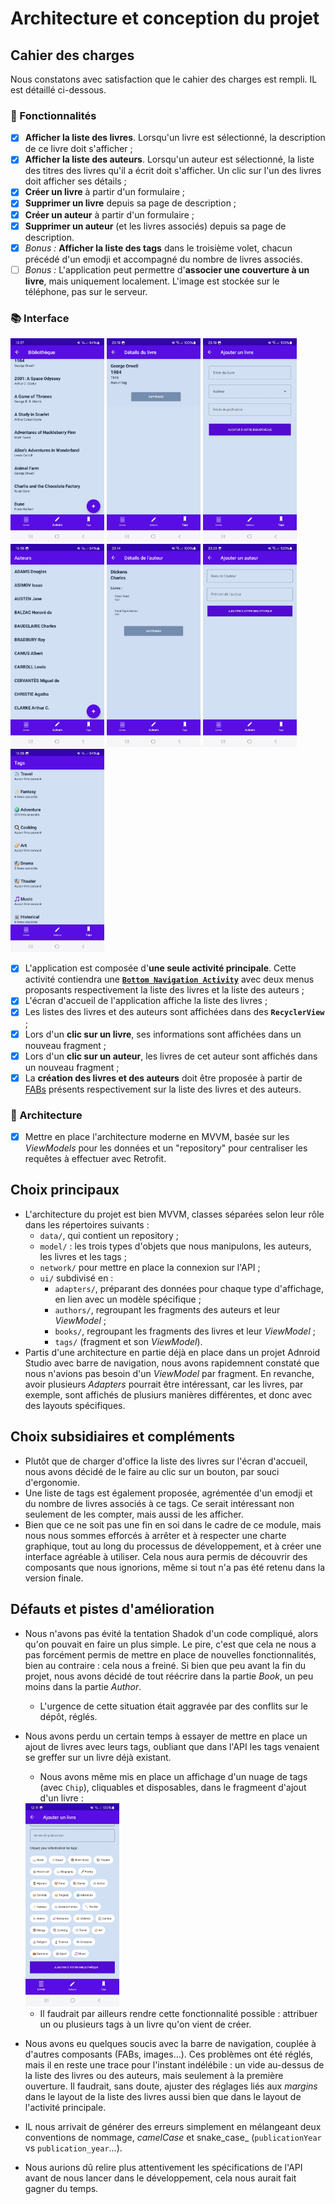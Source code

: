# Architecture et conception du projet

## Cahier des charges 

Nous constatons avec satisfaction que le cahier des charges est rempli. IL est détaillé ci-dessous.

### 🔧 Fonctionnalités

- [x] **Afficher la liste des livres**. Lorsqu'un livre est sélectionné, la description de ce livre doit s'afficher ;
- [x] **Afficher la liste des auteurs**. Lorsqu'un auteur est sélectionné, la liste des titres des livres qu'il a écrit doit s'afficher. Un clic sur l'un des livres doit afficher ses détails ;
- [x] **Créer un livre** à partir d'un formulaire ;
- [x] **Supprimer un livre** depuis sa page de description ;
- [x] **Créer un auteur** à partir d'un formulaire ;
- [x] **Supprimer un auteur** (et les livres associés) depuis sa page de description.
- [x] _Bonus :_ **Afficher la liste des tags** dans le troisième volet, chacun précédé d'un emodji et accompagné du nombre de livres associés.
- [ ] _Bonus :_ L'application peut permettre d'**associer une couverture à un livre**, mais uniquement localement. L'image est stockée sur le téléphone, pas sur le serveur.

### 📚 Interface

<img src="screenshots/view_books.jpg" width="150" alt="Book List"> <img src="screenshots/book_details.jpg" width="150" alt="Book Details"> <img src="screenshots/add_book.jpg" width="150" alt="Add Book"> <img src="screenshots/view_authors.jpg" width="150" alt="Author List"> <img src="screenshots/author_details.jpg" width="150" alt="Author Details"> <img src="screenshots/add_author.jpg" width="150" alt="Add Author"> <img src="screenshots/view_tags.jpg" width="150" alt="Tag List">

- [x] L'application est composée d'**une seule activité principale**. Cette activité contiendra une **[`Bottom Navigation Activity`](https://developer.android.com/studio/projects/templates#BottomNavActivity)** avec deux menus proposants respectivement la liste des livres et la liste des auteurs ;
- [x] L'écran d'accueil de l'application affiche la liste des livres ;
- [x] Les listes des livres et des auteurs sont affichées dans des **`RecyclerView`** ;
- [x] Lors d'un **clic sur un livre**, ses informations sont affichées dans un nouveau fragment ; 
- [x] Lors d'un **clic sur un auteur**, les livres de cet auteur sont affichés dans un nouveau fragment ; 
- [x] La **création des livres et des auteurs** doit être proposée à partir de [FABs](https://developer.android.com/develop/ui/views/components/floating-action-button) présents respectivement sur la liste des livres et des auteurs.

### 📐 Architecture

- [x] Mettre en place l'architecture moderne en MVVM, basée sur les _ViewModels_ pour les données et un "repository" pour centraliser les requêtes à effectuer avec Retrofit.

## Choix principaux

- L'architecture du projet est bien MVVM, classes séparées selon leur rôle dans les répertoires suivants :
  - `data/`, qui contient un repository ;
  - `model/` : les trois types d'objets que nous manipulons, les auteurs, les livres et les tags ;
  - `network/` pour mettre en place la connexion sur l'API ;
  - `ui/` subdivisé en :
    - `adapters/`, préparant des données pour chaque type d'affichage, en lien avec un modèle spécifique ;
    - `authors/`, regroupant les fragments des auteurs et leur _ViewModel_ ;
    - `books/`, regroupant les fragments des livres et leur _ViewModel_ ;
    - `tags/` (fragment et son _ViewModel_).
- Partis d'une architecture en partie déjà en place dans un projet Adnroid Studio avec barre de navigation, nous avons rapidemnent constaté que nous n'avions pas besoin d'un _ViewModel_ par fragment. En revanche, avoir plusieurs _Adapters_ pourrait être intéressant, car les livres, par exemple, sont affichés de plusiurs manières différentes, et donc avec des layouts spécifiques.

## Choix subsidiaires et compléments

- Plutôt que de charger d'office la liste des livres sur l'écran d'accueil, nous avons décidé de le faire au clic sur un bouton, par souci d'ergonomie.
- Une liste de tags est également proposée, agrémentée d'un emodji et du nombre de livres associés à ce tags. Ce serait intéressant non seulement de les compter, mais aussi de les afficher.
- Bien que ce ne soit pas une fin en soi dans le cadre de ce module, mais nous nous sommes efforcés à arrêter et à respecter une charte graphique, tout au long du processus de développement, et à créer une interface agréable à utiliser. Cela nous aura permis de découvrir des composants que nous ignorions, même si tout n'a pas été retenu dans la version finale.

## Défauts et pistes d'amélioration

- Nous n'avons pas évité la tentation Shadok d'un code compliqué, alors qu'on pouvait en faire un plus simple. Le pire, c'est que cela ne nous a pas forcément permis de mettre en place de nouvelles fonctionnalités, bien au contraire : cela nous a freiné. Si bien que peu avant la fin du projet, nous avons décidé de tout réécrire dans la partie _Book_, un peu moins dans la partie _Author_.
  - L'urgence de cette situation était aggravée par des conflits sur le dépôt, réglés.
- Nous avons perdu un certain temps à essayer de mettre en place un ajout de livres avec leurs tags, oubliant que dans l'API les tags venaient se greffer sur un livre déjà existant.
  - Nous avons même mis en place un affichage d'un nuage de tags (avec `Chip`), cliquables et disposables, dans le fragmeent d'ajout d'un livre :
 
  <img src="screenshots/tag_cloud.jpg" width="150" alt="Tag Cloud">
  
  - Il faudrait par ailleurs rendre cette fonctionnalité possible : attribuer un ou plusieurs tags à un livre qu'on vient de créer.
- Nous avons eu quelques soucis avec la barre de navigation, couplée à d'autres composants (FABs, images...). Ces problèmes ont été réglés, mais il en reste une trace pour l'instant indélébile : un vide au-dessus de la liste des livres ou des auteurs, mais seulement à la première ouverture. Il faudrait, sans doute, ajuster des réglages liés aux _margins_ dans le layout de la liste des livres aussi bien que dans le layout de l'activité principale.
- IL nous arrivait de générer des erreurs simplement en mélangeant deux conventions de nommage, _camelCase_ et snake_case_ (`publicationYear` vs `publication_year`...).
- Nous aurions dû relire plus attentivement les spécifications de l'API avant de nous lancer dans le développement, cela nous aurait fait gagner du temps.